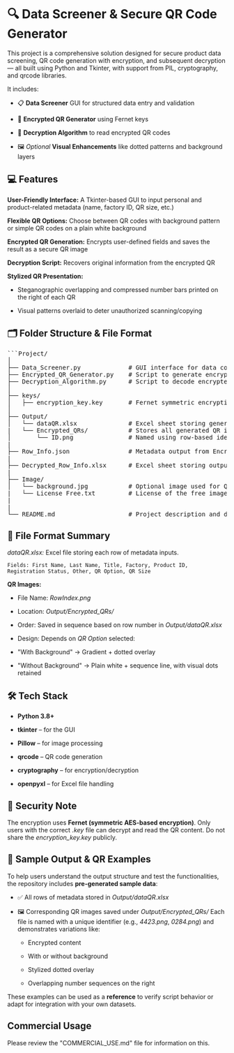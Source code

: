 # 🔍 Data Screener & Secure QR Code Generator
This project is a comprehensive solution designed for secure product data screening, QR code generation with encryption, and subsequent decryption — all built using Python and Tkinter, with support from PIL, cryptography, and qrcode libraries.

It includes:

- 📋 **Data Screener** GUI for structured data entry and validation

- 🔐 **Encrypted QR Generator** using Fernet keys

- 🧩 **Decryption Algorithm** to read encrypted QR codes

- 🖼️ *Optional* **Visual Enhancements** like dotted patterns and background layers

## 💻 Features

**User-Friendly Interface:** A Tkinter-based GUI to input personal and product-related metadata (name, factory ID, QR size, etc.)

**Flexible QR Options:** Choose between QR codes with background pattern or simple QR codes on a plain white background

**Encrypted QR Generation:** Encrypts user-defined fields and saves the result as a secure QR image

**Decryption Script:** Recovers original information from the encrypted QR

**Stylized QR Presentation:**

- Steganographic overlapping and compressed number bars printed on the right of each QR

- Visual patterns overlaid to deter unauthorized scanning/copying

## 🗂️ Folder Structure & File Format

<pre>```Project/
│
├── Data_Screener.py             # GUI interface for data collection
├── Encrypted_QR_Generator.py    # Script to generate encrypted QR codes
├── Decryption_Algorithm.py      # Script to decode encrypted QR images
│
├── keys/
│   ├── encryption_key.key       # Fernet symmetric encryption key
│
├── Output/
│   └── dataQR.xlsx              # Excel sheet storing generated input metadata from GUI
|   └── Encrypted_QRs/           # Stores all generated QR images using Encrypted_QR_Generator.py
│       └── ID.png               # Named using row-based identifier (e.g., 0001.png)
|
├── Row_Info.json                # Metadata output from Encrypted_QR_Generator.py later used for decryption
|
├── Decrypted_Row_Info.xlsx      # Excel sheet storing output for decrypted QRs using Decryption_Algorithm.py
|
├── Image/
│   └── background.jpg           # Optional image used for QR background
|   └── License Free.txt         # License of the free image used for demo
|
|
└── README.md                    # Project description and documentation```</pre>

## 📁 File Format Summary
*dataQR.xlsx:* Excel file storing each row of metadata inputs.

    Fields: First Name, Last Name, Title, Factory, Product ID, Registration Status, Other, QR Option, QR Size

**QR Images:**

- File Name: *RowIndex.png*

- Location: *Output/Encrypted_QRs/*

- Order: Saved in sequence based on row number in *Output/dataQR.xlsx*

- Design: Depends on *QR Option* selected:

- "With Background" → Gradient + dotted overlay

- "Without Background" → Plain white + sequence line, with visual dots retained

## 🛠️ Tech Stack

- **Python 3.8+**

- **tkinter** – for the GUI

- **Pillow** – for image processing

- **qrcode** – QR code generation

- **cryptography** – for encryption/decryption

- **openpyxl** – for Excel file handling

## 🔐 Security Note
The encryption uses **Fernet (symmetric AES-based encryption)**. Only users with the correct *.key* file can decrypt and read the QR content. Do not share the *encryption_key.key* publicly.

## 🧪 Sample Output & QR Examples
To help users understand the output structure and test the functionalities, the repository includes **pre-generated sample data**:

- ✅ All rows of metadata stored in *Output/dataQR.xlsx*

- 🖼️ Corresponding QR images saved under *Output/Encrypted_QRs/* 
Each file is named with a unique identifier (e.g., *4423.png*, *0284.png*) and demonstrates variations like:

  - Encrypted content

  - With or without background

  - Stylized dotted overlay

  - Overlapping number sequences on the right

These examples can be used as a **reference** to verify script behavior or adapt for integration with your own datasets.

## Commercial Usage
Please review the "COMMERCIAL_USE.md" file for information on this.
